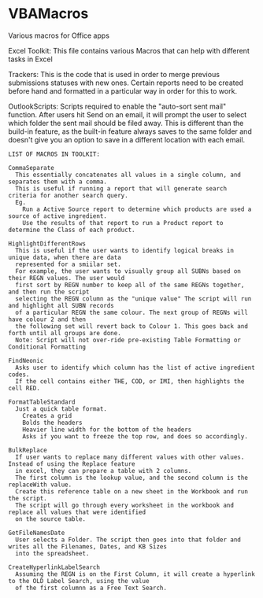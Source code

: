 # VBAMacros
Various macros for Office apps

Excel Toolkit: This file contains various Macros that can help with different tasks in Excel

Trackers: This is the code that is used in order to merge previous submissions statuses with new ones. 
Certain reports need to be created before hand and formatted in a particular way in order for this to work.
  
OutlookScripts: Scripts required to enable the "auto-sort sent mail" function.
  After users hit Send on an email, it will prompt the user to select which folder the sent mail should be filed away. 
  This is different than the build-in feature, as the built-in feature always saves to the same folder and doesn't give you an option to save in a different
  location with each email. 
  
    LIST OF MACROS IN TOOLKIT:
    
    CommaSeparate
      This essentially concatenates all values in a single column, and separates them with a comma. 
      This is useful if running a report that will generate search criteria for another search query.
      Eg.
        Run a Active Source report to determine which products are used a source of active ingredient.  
        Use the results of that report to run a Product report to determine the Class of each product.  
    
    HighlightDifferentRows
      This is useful if the user wants to identify logical breaks in unique data, when there are data 
      represented for a smiilar set. 
      For example, the user wants to visually group all SUBNs based on their REGN values. The user would 
      first sort by REGN number to keep all of the same REGNs together, and then run the script 
      selecting the REGN column as the "unique value" The script will run and highlight all SUBN records 
      of a particular REGN the same colour. The next group of REGNs will have colour 2 and then 
      the following set will revert back to Colour 1. This goes back and forth until all groups are done. 
      Note: Script will not over-ride pre-existing Table Formatting or Conditional Formatting
    
    FindNeonic
      Asks user to identify which column has the list of active ingredient codes.
      If the cell contains either THE, COD, or IMI, then highlights the cell RED.
    
    FormatTableStandard
      Just a quick table format. 
        Creates a grid
        Bolds the headers
        Heavier line width for the bottom of the headers
        Asks if you want to freeze the top row, and does so accordingly.
    
    BulkReplace
      If user wants to replace many different values with other values. Instead of using the Replace feature 
      in excel, they can prepare a table with 2 columns.
      The first column is the lookup value, and the second column is the replaceWith value. 
      Create this reference table on a new sheet in the Workbook and run the script.
      The script will go through every worksheet in the workbook and replace all values that were identified 
      on the source table. 
    
    GetFileNamesDate
      User selects a Folder. The script then goes into that folder and writes all the Filenames, Dates, and KB Sizes 
      into the spreadsheet.
    
    CreateHyperlinkLabelSearch
      Assuming the REGN is on the First Column, it will create a hyperlink to the OLD Label Search, using the value 
      of the first columnn as a Free Text Search.
      

